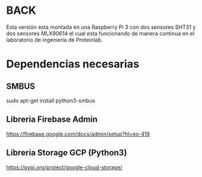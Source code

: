 # BACK

Esta versión esta montada en una Raspberry Pi 3 con dos sensores SHT31 y dos sensores MLX90614 el cual esta funcionando de manera continua en el laboratorio de ingenieria de Proteinlab.

# Dependencias necesarias
## SMBUS 
sudo apt-get install python3-smbus

## Libreria Firebase Admin
https://firebase.google.com/docs/admin/setup?hl=es-419

## Libreria Storage GCP (Python3)
https://pypi.org/project/google-cloud-storage/

